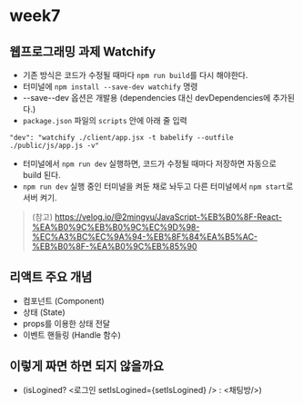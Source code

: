 # week7
## 웹프로그래밍 과제 Watchify
- 기존 방식은 코드가 수정될 때마다 `npm run build`를 다시 해야한다.
- 터미널에 `npm install --save-dev watchify` 명령
- --save--dev 옵션은 개발용 (dependencies 대신 devDependencies에 추가된다.)
- `package.json` 파일의  `scripts` 안에 아래 줄 입력
```
"dev": "watchify ./client/app.jsx -t babelify --outfile ./public/js/app.js -v"
```
- 터미널에서 `npm run dev` 실행하면, 코드가 수정될 때마다 저장하면 자동으로 build 된다.
- `npm run dev` 실행 중인 터미널을 켜둔 채로 놔두고 다른 터미널에서 `npm start`로 서버 켜기.
> (참고) https://velog.io/@2mingyu/JavaScript-%EB%B0%8F-React-%EA%B0%9C%EB%B0%9C%EC%9D%98-%EC%A3%BC%EC%9A%94-%EB%8F%84%EA%B5%AC-%EB%B0%8F-%EA%B0%9C%EB%85%90
## 리액트 주요 개념
- 컴포넌트 (Component)
- 상태 (State)
- props를 이용한 상태 전달
- 이벤트 핸들링 (Handle 함수)

## 이렇게 짜면 하면 되지 않을까요
- (isLogined? <로그인 setIsLogined={setIsLogined} /> : <채팅방/>)